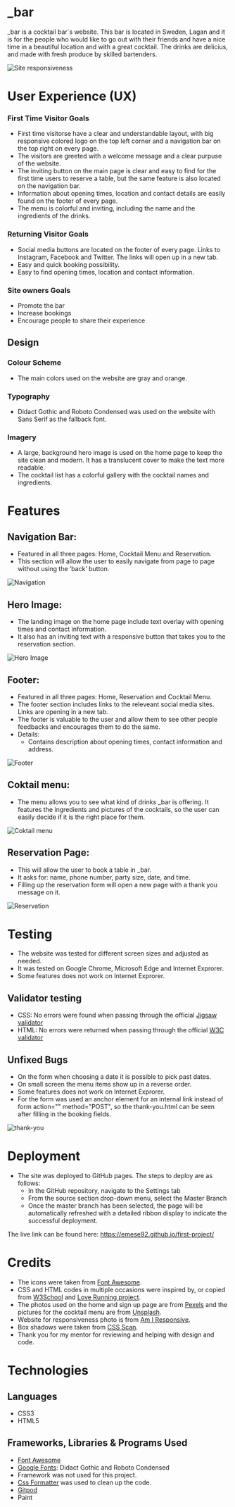 # _bar
_bar is a cocktail bar`s website. This bar is located in Sweden, Lagan and it is for the people who would like to go out with their friends and have a nice time in a beautiful location and with a great cocktail. The drinks are delicius, and made with fresh produce by skilled bartenders.

![Site responsiveness](/assets/images/responsive1.png)

# User Experience (UX)

   ### First Time Visitor Goals
   * First time visitorse have a clear and understandable layout, with big responsive colored logo on the top left corner and a navigation bar on the top right on every page.
   * The visitors are greeted with a welcome message and a clear purpuse of the website.
   * The inviting button on the main page is clear and easy to find for the first time users to reserve a table, but the same feature is also located on the navigation bar.
   * Information about opening times, location and contact details are easily found on the footer of every page.
   * The menu is colorful and inviting, including the name and the ingredients of the drinks.


   ### Returning Visitor Goals
   * Social media buttons are located on the footer of every page. Links to Instagram, Facebook and Twitter. The links will open up in a new tab.
   * Easy and quick booking possibility.
   * Easy to find opening times, location and contact information.

   ### Site owners Goals
   * Promote the bar
   * Increase bookings
   * Encourage people to share their experience

 ## Design

   ### Colour Scheme
   * The main colors used on the website are gray and orange.

   ### Typography
   * Didact Gothic and Roboto Condensed was used on the website with Sans Serif as the fallback font.

   ### Imagery
   * A large, background hero image is used on the home page to keep the site clean and modern. It has a translucent cover to make the text more readable.
   * The cocktail list has a colorful gallery with the cocktail names and ingredients. 

# Features
 ## Navigation Bar: 
   * Featured in all three pages: Home, Cocktail Menu and Reservation.
   * This section will allow the user to easily navigate from page to page without using the ‘back’ button.

![Navigation](/assets/images/navigation.png)

 ## Hero Image:
   * The landing image on the home page include text overlay with opening times and contact information.
   * It also has an inviting text with a responsive button that takes you to the reservation section. 

![Hero Image](/assets/images/hero-image.png)
    
 ## Footer:
   * Featured in all three pages: Home, Reservation and Cocktail Menu.
   * The footer section includes links to the releveant social media sites. Links are opening in a new tab.
   * The footer is valuable to the user and allow them to see other people feedbacks and encourages them to do the same.
   * Details:
       * Contains description about opening times, contact information and address.

![Footer](/assets/images/footer.png)
    
 ## Coktail menu:
   * The menu allows you to see what kind of drinks _bar is offering. It features the ingredients and pictures of the cocktails, so the user can easily decide if it is the right place for them.

![Coktail menu](/assets/images/cocktail.png)
    
 ## Reservation Page:
   * This will allow the user to book a table in _bar.
   * It asks for: name, phone number, party size, date, and time.
   * Filling up the reservation form will open a new page with a thank you message on it.

![Reservation](/assets/images/reserv.png)

# Testing

   - The website was tested for different screen sizes and adjusted as needed.
   - It was tested on Google Chrome, Microsoft Edge and Internet Exprorer.
   - Some features does not work on Internet Exprorer.

 ## Validator testing
 * CSS: No errors were found when passing through the official [Jigsaw  validator](https://jigsaw.w3.org/css-validator/validator?uri=https%3A%2F%2Femese92.github.io%2Ffirst-project%2Fform.html&profile=css3svg&usermedium=all&warning=1&vextwarning=&lang=sv)
 * HTML: No errors were returned when passing through the official [W3C validator](https://validator.w3.org/nu/?doc=https%3A%2F%2Femese92.github.io%2Ffirst-project%2Findex.html)


 ## Unfixed Bugs
 * On the form when choosing a date it is possible to pick past dates.
 * On small screen the menu items show up in a reverse order.
 * Some features does not work on Internet Exprorer.
 * For the form was used an anchor element for an internal link instead of form action="" method="POST", so the thank-you.html can be seen after filling in the booking fields.

![thank-you](/assets/images/thankyou.png)

# Deployment
   * The site was deployed to GitHub pages. The steps to deploy are as follows:
      - In the GitHub repository, navigate to the Settings tab
      - From the source section drop-down menu, select the Master Branch
      - Once the master branch has been selected, the page will be automatically refreshed with a detailed ribbon display to indicate the successful deployment.

The live link can be found here: https://emese92.github.io/first-project/

# Credits
- The icons were taken from [Font Awesome](https://fontawesome.com/v5.15/icons/check-circle?style=solid).
- CSS and HTML codes in multiple occasions were inspired by, or copied from [W3School](https://www.w3schools.com/css/default.asp) and [Love Running project](https://github.com/Emese92/love-running.git).
- The photos used on the home and sign up page are from [Pexels](https://www.pexels.com/sv-se/) and the pictures for the cocktail menu are from [Unsplash](https://unsplash.com/).
- Website for responsiveness photo is from [Am I Responsive](http://ami.responsivedesign.is/#).
- Box shadows were taken from [CSS Scan](https://getcssscan.com/css-box-shadow-examples).
- Thank you for my mentor for reviewing and helping with design and code.

# Technologies
 ## Languages
   - CSS3
   - HTML5

 ## Frameworks, Libraries & Programs Used
   - [Font Awesome](https://fontawesome.com/v5.15/icons/check-circle?style=solid)
   - [Google Fonts](https://fonts.google.com/): Didact Gothic and Roboto Condensed
   - Framework was not used for this project.
   - [Css Formatter](https://webformatter.com/css) was used to clean up the code.
   - [Gitpod](https://gitpod.io/projects)
   - Paint

